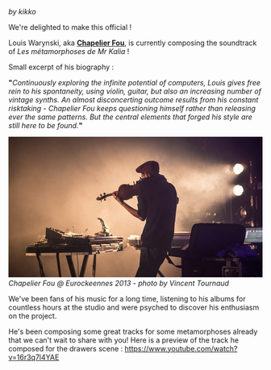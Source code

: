 _by kikko_

We're delighted to make this official !

Louis Warynski, aka **[Chapelier Fou](http://www.icidailleurs.com/chapelier-fou)**, is currently composing the soundtrack of _Les métamorphoses de Mr Kalia_ !

Small excerpt of his biography :

**"**_Continuously exploring the infinite potential of computers, Louis gives free rein to his spontaneity, using violin, guitar, but also an increasing number of vintage synths. An almost disconcerting outcome results from his constant risktaking - Chapelier Fou keeps questioning himself rather than releasing ever the same patterns. But the central elements that forged his style are still here to be found._**"**

![image](../project_images/chapelierfou/ChapLive.jpg)
_Chapelier Fou @ Eurockeennes 2013 - photo by Vincent Tournaud_

We've been fans of his music for a long time, listening to his albums for countless hours at the studio and were psyched to discover his enthusiasm on the project.

He's been composing some great tracks for some metamorphoses already that we can't wait to share with you!
Here is a preview of the track he composed for the drawers scene :
https://www.youtube.com/watch?v=16r3q7l4YAE
